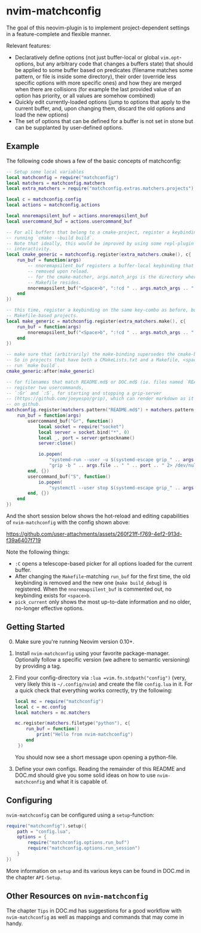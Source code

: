 # nvim-matchconfig

The goal of this neovim-plugin is to implement project-dependent settings in a
feature-complete and flexible manner.

Relevant features:
* Declaratively define options (not just buffer-local or global
  `vim.opt`-options, but any arbitrary code that changes a buffers state) that
  should be applied to some buffer based on predicates (filename matches some
  pattern, or file is inside some directory), their order (override less
  specific options with more specific ones) and how they are merged when there
  are collisions (for example the last provided value of an option has priority,
  or all values are somehow combined)
* Quickly edit currently-loaded options (jump to options that apply to the
  current buffer, and, upon changing them, discard the old options and load the
  new options)
* The set of options that can be defined for a buffer is not set in stone but
  can be supplanted by user-defined options.

## Example

The following code shows a few of the basic concepts of matchconfig:

```lua
-- Setup some local variables
local matchconfig = require("matchconfig")
local matchers = matchconfig.matchers
local extra_matchers = require("matchconfig.extras.matchers.projects")

local c = matchconfig.config
local actions = matchconfig.actions

local nnoremapsilent_buf = actions.nnoremapsilent_buf
local usercommand_buf = actions.usercommand_buf

-- For all buffers that belong to a cmake-project, register a keybinding for
-- running `cmake --build build`.
-- Note that ideally, this would be improved by using some repl-plugin for more
-- interactivity.
local cmake_generic = matchconfig.register(extra_matchers.cmake(), c{
    run_buf = function(args)
        -- nnoremapsilent_buf registers a buffer-local keybinding that can be
        -- removed upon reload.
        -- for the cmake-matcher, args.match_args is the directory where the
        -- Makefile resides.
        nnoremapsilent_buf("<Space>b", ":!cd " .. args.match_args .. " && cmake --build build<Cr>")
    end
})

-- this time, register a keybinding on the same key-combo as before, but for
-- Makefile-based projects.
local make_generic = matchconfig.register(extra_matchers.make(), c{
    run_buf = function(args)
        nnoremapsilent_buf("<Space>b", ":!cd " .. args.match_args .. " && make build<Cr>")
    end
})

-- make sure that (arbitrarily) the make-binding supersedes the cmake-binding.
-- So in projects that have both a CMakeLists.txt and a Makefile, <space>b would
-- run `make build`.
cmake_generic:after(make_generic)

-- for filenames that match README.md$ or DOC.md$ (ie. files named `README.md/DOC.md),
-- register two usercommands,
-- `:Gr` and `:S`, for starting and stopping a grip-server
-- (https://github.com/joeyespo/grip), which can render markdown as it appears
-- on github.
matchconfig.register(matchers.pattern("README.md$") + matchers.pattern("DOC.md$"), c{
    run_buf = function(args)
        usercommand_buf("Gr", function()
            local socket = require("socket")
            local server = socket.bind("*", 0)
            local _, port = server:getsockname()
            server:close()

            io.popen(
                "systemd-run --user -u $(systemd-escape grip_" .. args.file .. ") " ..
                "grip -b " .. args.file .. " " .. port .. " 2> /dev/null")
        end, {})
        usercommand_buf("S", function()
            io.popen(
                "systemctl --user stop $(systemd-escape grip_" .. args.file .. ")")
        end, {})
    end
})
```

And the short session below shows the hot-reload and editing capabilities of
`nvim-matchconfig` with the config shown above:

https://github.com/user-attachments/assets/260f21ff-f769-4ef2-913d-f39a6407f719

Note the following things:
* `:C` opens a telescope-based picker for all options loaded for the current
  buffer.
* After changing the `Makefile`-matching `run_buf` for the first time, the old
  keybinding is removed and the new one (`make build_debug`) is registered.
  When the `nnoremapsilent_buf` is commented out, no keybinding exists for
  `<space>b`.
* `pick_current` only shows the most up-to-date information and no older,
  no-longer effective options.

## Getting Started
0. Make sure you're running Neovim version 0.10+.
1. Install `nvim-matchconfig` using your favorite package-manager.
   Optionally follow a specific version (we adhere to semantic versioning) by
   providing a tag.
2. Find your config-directory via `:lua =vim.fn.stdpath("config")` (very, very
   likely this is `~/.config/nvim`) and create the file `config.lua` in it. For
   a quick check that everything works correctly, try the following:
   ```lua
   local mc = require("matchconfig")
   local c = mc.config
   local matchers = mc.matchers

   mc.register(matchers.filetype("python"), c{
       run_buf = function()
           print("Hello from nvim-matchconfig")
       end
    })
   ```
   You should now see a short message upon opening a python-file.

3. Define your own configs.  Reading the remainder of this README and DOC.md
   should give you some solid ideas on how to use `nvim-matchconfig` and what it
   is capable of.

## Configuring
`nvim-matchconfig` can be configured using a `setup`-function:
```lua
require("matchconfig").setup({
    path = "config.lua",
    options = {
        require("matchconfig.options.run_buf")
        require("matchconfig.options.run_session")
    }
})
```
More information on `setup` and its various keys can be found in
DOC.md in the chapter `API-Setup`.

## Other Resources on `nvim-matchconfig`

The chapter `Tips` in DOC.md has suggestions for a good workflow with
`nvim-matchconfig` as well as mappings and commands that may come in handy.
